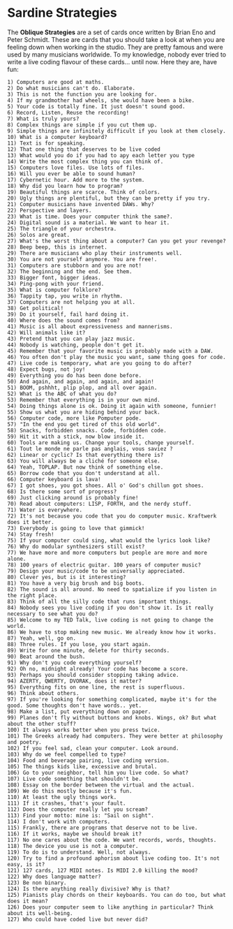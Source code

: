 # Sardine Strategies

The **Oblique Strategies** are a set of cards once written by Brian Eno and Peter Schmidt. These are cards that you should take a look at when you are feeling down when working in the studio. They are pretty famous and were used by many musicians worldwide. To my knowledge, nobody ever tried to write a <span class="underline">live coding flavour</span> of these cards&#x2026; until now. Here they are, have fun:

    1) Computers are good at maths.
    2) Do what musicians can't do. Elaborate.
    3) This is not the function you are looking for.
    4) If my grandmother had wheels, she would have been a bike.
    5) Your code is totally fine. It just doesn't sound good.
    6) Record, Listen, Reuse the recording!
    7) What is truly yours?
    8) Complex things are simple if you cut them up.
    9) Simple things are infinitely difficult if you look at them closely.
    10) What is a computer keyboard?
    11) Text is for speaking.
    12) That one thing that deserves to be live coded
    13) What would you do if you had to apy each letter you type
    14) Write the most complex thing you can think of.
    15) Computers love files. Use lots of files.
    16) Will you ever be able to sound human?
    17) Cybernetic hour. Add more to the system.
    18) Why did you learn how to program?
    19) Beautiful things are scarce. Think of colors.
    20) Ugly things are plentiful, but they can be pretty if you try.
    21) Computer musicians have invented DAWs. Why?
    22) Perspective and layers.
    23) What is time. Does your computer think the same?.
    24) Digital sound is a material. We want to hear it.
    25) The triangle of your orchestra.
    26) Solos are great.
    27) What's the worst thing about a computer? Can you get your revenge?
    28) Beep beep, this is internet.
    29) There are musicians who play their instruments well.
    30) You are not yourself anymore. You are free!.
    31) Computers are stubborn and you are not!
    32) The beginning and the end. See them.
    33) Bigger font, bigger ideas.
    34) Ping-pong with your friend.
    35) What is computer folklore?
    36) Tappity tap, you write in rhythm.
    37) Computers are not helping you at all.
    38) Get political!
    39) Do it yourself, fail hard doing it.
    40) Where does the sound comes from?
    41) Music is all about expressiveness and mannerisms.
    42) Will animals like it?
    43) Pretend that you can play jazz music.
    44) Nobody is watching, people don't get it.
    45) Remember that your favorite music is probably made with a DAW.
    46) You often don't play the music you want, same thing goes for code.
    47) Live code is temporary, what are you going to do after?
    48) Expect bugs, not joy!
    49) Everything you do has been done before.
    50) And again, and again, and again, and again!
    51) BOOM, pshhht, plip plop, and all over again.
    52) What is the ABC of what you do?
    53) Remember that everything is in your own mind.
    54) Doing things alone is ok. Doing it again with someone, funnier!
    55) Show us what you are hiding behind your back.
    56) Computer code, more like Pomputer pode.
    57) "In the end you get tired of this old world".
    58) Snacks, forbidden snacks. Code, forbidden code.
    59) Hit it with a stick, now blow inside it.
    60) Tools are making us. Change your tools, change yourself.
    61) Tout le monde ne parle pas anglais, vous saviez ?
    62) Linear or cyclic? Is that everything there is?
    63) You will always be a cliché for someone else.
    64) Yeah, TOPLAP. But now think of something else.
    65) Borrow code that you don't understand at all.
    66) Computer keyboard is lava!
    67) I got shoes, you got shoes. All o' God's chillun got shoes.
    68) Is there some sort of progress?
    69) Just clicking around is probably fine!
    70) Read about computers: LISP, FORTH, and the nerdy stuff.
    71) Water is everywhere.
    72) It's not because you code that you do computer music. Kraftwerk does it better.
    73) Everybody is going to love that gimmick!
    74) Stay fresh!
    75) If your computer could sing, what would the lyrics look like?
    76) Why do modular synthesizers still exist?
    77) We have more and more computers but people are more and more alone.
    78) 100 years of electric guitar. 100 years of computer music?
    79) Design your music/code to be universally appreciated.
    80) Clever yes, but is it interesting?
    81) You have a very big brush and big boots.
    82) The sound is all around. No need to spatialize if you listen in the right place.
    83) Think of all the silly code that runs important things.
    84) Nobody sees you live coding if you don't show it. Is it really necessary to see what you do?
    85) Welcome to my TED Talk, live coding is not going to change the world.
    86) We have to stop making new music. We already know how it works.
    87) Yeah, well, go on.
    88) Three rules. If you lose, you start again.
    89) Write for one minute, delete for thirty seconds.
    90) Beat around the bush.
    91) Why don't you code everything yourself?
    92) Oh no, midnight already! Your code has become a score.
    93) Perhaps you should consider stopping taking advice.
    94) AZERTY, QWERTY, DVORAK, does it matter?
    95) Everything fits on one line, the rest is superfluous.
    96) Think about others.
    97) If you're looking for something complicated, maybe it's for the good. Some thoughts don't have words.. yet.
    98) Make a list, put everything down on paper.
    99) Planes don't fly without buttons and knobs. Wings, ok? But what about the other stuff?
    100) It always works better when you press twice.
    101) The Greeks already had computers. They were better at philosophy and poetry.
    102) If you feel sad, clean your computer. Look around.
    103) Why do we feel compelled to type?
    104) Food and beverage pairing, live coding version.
    105) The things kids like, excessive and brutal.
    106) Go to your neighbor, tell him you live code. So what?
    107) Live code something that shouldn't be.
    108) Essay on the border between the virtual and the actual.
    109) We do this mostly because it's fun.
    110) At least the ugly things work.
    111) If it crashes, that's your fault.
    112) Does the computer really let you scream?
    113) Find your motto: mine is: "Sail on sight".
    114) I don't work with computers.
    115) Frankly, there are programs that deserve not to be live.
    116) If it works, maybe we should break it?
    117) No one cares about the code. We want records, words, thoughts.
    118) The device you use is not a computer.
    119) To do is to understand. Well, not always.
    120) Try to find a profound aphorism about live coding too. It's not easy, is it?
    121) 127 cards, 127 MIDI notes. Is MIDI 2.0 killing the mood?
    122) Why does language matter?
    123) Be non binary.
    124) Is there anything really divisive? Why is that?
    125) Pianists play chords on their keyboards. You can do too, but what does it mean?
    126) Does your computer seem to like anything in particular? Think about its well-being.
    127) Who could have coded live but never did?
